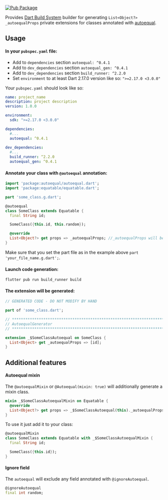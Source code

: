 [![Pub Package](https://img.shields.io/pub/v/autoequal.svg)](https://pub.dev/packages/autoequal)

Provides [Dart Build System](https://pub.dev/packages/build) builder for generating `List<Object?> _autoequalProps` private extensions for classes annotated with [autoequal](https://pub.dev/packages/autoequal).

## Usage

#### In your `pubspec.yaml` file:
- Add to `dependencies` section `autoequal: ^0.4.1`
- Add to `dev_dependencies` section `autoequal_gen: ^0.4.1`
- Add to `dev_dependencies` section `build_runner: ^2.2.0`
- Set `environment` to at least Dart 2.17.0 version like so: `">=2.17.0 <3.0.0"`

Your `pubspec.yaml` should look like so:

```yaml
name: project_name
description: project description
version: 1.0.0

environment:
  sdk: ">=2.17.0 <3.0.0"

dependencies:
  #...
  autoequal: ^0.4.1
  
dev_dependencies:
  #...
  build_runner: ^2.2.0
  autoequal_gen: ^0.4.1
```

#### Annotate your class with `@autoequal` annotation:

```dart
import 'package:autoequal/autoequal.dart';
import 'package:equatable/equatable.dart';

part 'some_class.g.dart';

@autoequal
class SomeClass extends Equatable {
  final String id;

  SomeClass({this.id, this.random});

  @override
  List<Object?> get props => _autoequalProps; //_autoequalProps will be generated
}
```

Make sure that you set the part file as in the example above `part 'your_file_name.g.dart';`.

#### Launch code generation:

```
flutter pub run build_runner build
```

#### The extension will be generated:

```dart
// GENERATED CODE - DO NOT MODIFY BY HAND

part of 'some_class.dart';

// **************************************************************************
// AutoequalGenerator
// **************************************************************************

extension _$SomeClassAutoequal on SomeClass {
  List<Object> get _autoequalProps => [id];
}

```

## Additional features

#### Autoequal mixin

The `@autoequalMixin` or `@Autoequal(mixin: true)` will additionally generate a mixin class.
```dart
mixin _$SomeClassAutoequalMixin on Equatable {
  @override
  List<Object?> get props => _$SomeClassAutoequal(this)._autoequalProps;
}
```

To use it just add it to your class:
```dart
@autoequalMixin
class SomeClass extends Equatable with _$SomeClassAutoequalMixin {
  final String id;

  SomeClass({this.id});
}
```

#### Ignore field

The `autoequal` will exclude any field annotated with `@ignoreAutoequal`.
```dart
@ignoreAutoequal
final int random;
```

